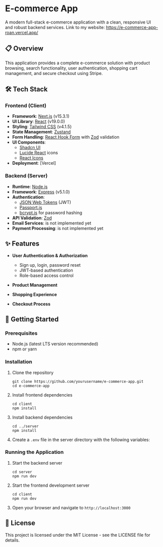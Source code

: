 # E-commerce App

A modern full-stack e-commerce application with a clean, responsive UI and robust backend services.
Link to my website: https://e-commerce-app-roan.vercel.app/

## 📋 Overview

This application provides a complete e-commerce solution with product browsing, search functionality, user authentication, shopping cart management, and secure checkout using Stripe.

## 🛠️ Tech Stack

### Frontend (Client)

- **Framework**: [Next.js](https://nextjs.org/) (v15.3.1)
- **UI Library**: [React](https://reactjs.org/) (v19.0.0)
- **Styling**: [Tailwind CSS](https://tailwindcss.com/) (v4.1.5)
- **State Management**: [Zustand](https://github.com/pmndrs/zustand)
- **Form Handling**: [React Hook Form](https://react-hook-form.com/) with [Zod](https://github.com/colinhacks/zod) validation
- **UI Components**:
  - [Shadcn UI](https://ui.shadcn.com/)
  - [Lucide React](https://lucide.dev/) icons
  - [React Icons](https://react-icons.github.io/react-icons/)
- **Deployment**: [Vercel]

### Backend (Server)

- **Runtime**: [Node.js](https://nodejs.org/)
- **Framework**: [Express](https://expressjs.com/) (v5.1.0)
- **Authentication**:
  - [JSON Web Tokens](https://jwt.io/) (JWT)
  - [Passport.js](http://www.passportjs.org/)
  - [bcrypt.js](https://github.com/dcodeIO/bcrypt.js/) for password hashing
- **API Validation**: [Zod](https://github.com/colinhacks/zod)
- **Email Services**: is not implemented yet
- **Payment Processing**: is not implemented yet

## ✨ Features

- **User Authentication & Authorization**

  - Sign up, login, password reset
  - JWT-based authentication
  - Role-based access control

- **Product Management**
<!-- 
  - Browse products by categories
  - Advanced search and filtering
  - Product details with images, descriptions, and reviews -->

- **Shopping Experience**
<!-- 
  - Add to cart functionality
  - Wishlist management
  - Responsive product viewing -->
- **Checkout Process**
<!-- 
  - Secure payment processing with Stripe
  - Order history and tracking
  - Email notifications -->

<!-- - **Internationalization**
  - Multi-language support with next-intl -->

## 🚀 Getting Started

### Prerequisites

- Node.js (latest LTS version recommended)
- npm or yarn

### Installation

1. Clone the repository

   ```
   git clone https://github.com/yourusername/e-commerce-app.git
   cd e-commerce-app
   ```

2. Install frontend dependencies

   ```
   cd client
   npm install
   ```

3. Install backend dependencies

   ```
   cd ../server
   npm install
   ```

4. Create a `.env` file in the server directory with the following variables:
   <!-- ```
   NODE_ENV=development
   PORT=5000
   JWT_SECRET=your_jwt_secret
   STRIPE_SECRET_KEY=your_stripe_secret_key
   ``` -->

### Running the Application

1. Start the backend server

   ```
   cd server
   npm run dev
   ```

2. Start the frontend development server

   ```
   cd client
   npm run dev
   ```

3. Open your browser and navigate to `http://localhost:3000`

## 📝 License

This project is licensed under the MIT License - see the LICENSE file for details.

